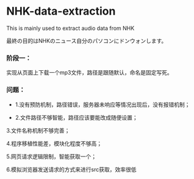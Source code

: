# NHK-data-extraction
This is mainly used to extract audio data from NHK

最終の目的はNHKのニュース自分のパソコンにドンウォンします。


### 阶段一：

实现从页面上下载一个mp3文件，路径是跟随默认，命名是固定写死。

### 问题：

+ 1.没有预防机制，路径错误，服务器未响应等情况出现后，没有报错机制；

+ 2.文件路径不够智能，路径应该要能改成随便设置；

3.文件名称机制不够完善；

4.程序移植性能差，模块化程度不够高；

5.网页请求逻辑限制，智能获取一个；

6.模拟浏览器发送请求的方式来进行src获取，效率很低

